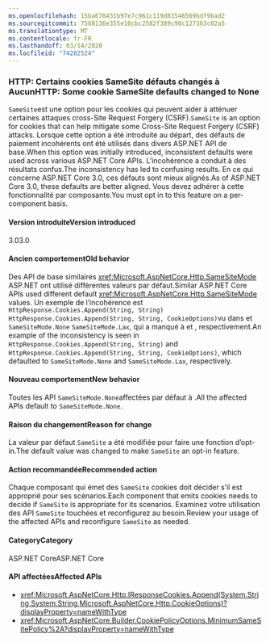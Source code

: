 ```yaml
---
ms.openlocfilehash: 15ba678431b97e7c961c119d83546569bdf9bad2
ms.sourcegitcommit: 7588136e355e10cbc2582f389c90c127363c02a5
ms.translationtype: MT
ms.contentlocale: fr-FR
ms.lasthandoff: 03/14/2020
ms.locfileid: "74282524"
---
```

### <a name="http-some-cookie-samesite-defaults-changed-to-none"></a><span data-ttu-id="c7eee-101">HTTP: Certains cookies SameSite défauts changés à Aucun</span><span class="sxs-lookup"><span data-stu-id="c7eee-101">HTTP: Some cookie SameSite defaults changed to None</span></span>

<span data-ttu-id="c7eee-102">`SameSite`est une option pour les cookies qui peuvent aider à atténuer certaines attaques cross-Site Request Forgery (CSRF).</span><span class="sxs-lookup"><span data-stu-id="c7eee-102">`SameSite` is an option for cookies that can help mitigate some Cross-Site Request Forgery (CSRF) attacks.</span></span> <span data-ttu-id="c7eee-103">Lorsque cette option a été introduite au départ, des défauts de paiement incohérents ont été utilisés dans divers ASP.NET API de base.</span><span class="sxs-lookup"><span data-stu-id="c7eee-103">When this option was initially introduced, inconsistent defaults were used across various ASP.NET Core APIs.</span></span> <span data-ttu-id="c7eee-104">L’incohérence a conduit à des résultats confus.</span><span class="sxs-lookup"><span data-stu-id="c7eee-104">The inconsistency has led to confusing results.</span></span> <span data-ttu-id="c7eee-105">En ce qui concerne ASP.NET Core 3.0, ces défauts sont mieux alignés.</span><span class="sxs-lookup"><span data-stu-id="c7eee-105">As of ASP.NET Core 3.0, these defaults are better aligned.</span></span> <span data-ttu-id="c7eee-106">Vous devez adhérer à cette fonctionnalité par composante.</span><span class="sxs-lookup"><span data-stu-id="c7eee-106">You must opt in to this feature on a per-component basis.</span></span>

#### <a name="version-introduced"></a><span data-ttu-id="c7eee-107">Version introduite</span><span class="sxs-lookup"><span data-stu-id="c7eee-107">Version introduced</span></span>

<span data-ttu-id="c7eee-108">3.0</span><span class="sxs-lookup"><span data-stu-id="c7eee-108">3.0</span></span>

#### <a name="old-behavior"></a><span data-ttu-id="c7eee-109">Ancien comportement</span><span class="sxs-lookup"><span data-stu-id="c7eee-109">Old behavior</span></span>

<span data-ttu-id="c7eee-110">Des API de base similaires <xref:Microsoft.AspNetCore.Http.SameSiteMode> ASP.NET ont utilisé différentes valeurs par défaut.</span><span class="sxs-lookup"><span data-stu-id="c7eee-110">Similar ASP.NET Core APIs used different default <xref:Microsoft.AspNetCore.Http.SameSiteMode> values.</span></span> <span data-ttu-id="c7eee-111">Un exemple de l’incohérence est `HttpResponse.Cookies.Append(String, String)` `HttpResponse.Cookies.Append(String, String, CookieOptions)`vu dans et `SameSiteMode.None` `SameSiteMode.Lax`, qui a manqué à et , respectivement.</span><span class="sxs-lookup"><span data-stu-id="c7eee-111">An example of the inconsistency is seen in `HttpResponse.Cookies.Append(String, String)` and `HttpResponse.Cookies.Append(String, String, CookieOptions)`, which defaulted to `SameSiteMode.None` and `SameSiteMode.Lax`, respectively.</span></span>

#### <a name="new-behavior"></a><span data-ttu-id="c7eee-112">Nouveau comportement</span><span class="sxs-lookup"><span data-stu-id="c7eee-112">New behavior</span></span>

<span data-ttu-id="c7eee-113">Toutes les API `SameSiteMode.None`affectées par défaut à .</span><span class="sxs-lookup"><span data-stu-id="c7eee-113">All the affected APIs default to `SameSiteMode.None`.</span></span>

#### <a name="reason-for-change"></a><span data-ttu-id="c7eee-114">Raison du changement</span><span class="sxs-lookup"><span data-stu-id="c7eee-114">Reason for change</span></span>

<span data-ttu-id="c7eee-115">La valeur par défaut `SameSite` a été modifiée pour faire une fonction d’opt-in.</span><span class="sxs-lookup"><span data-stu-id="c7eee-115">The default value was changed to make `SameSite` an opt-in feature.</span></span>

#### <a name="recommended-action"></a><span data-ttu-id="c7eee-116">Action recommandée</span><span class="sxs-lookup"><span data-stu-id="c7eee-116">Recommended action</span></span>

<span data-ttu-id="c7eee-117">Chaque composant qui émet des `SameSite` cookies doit décider s’il est approprié pour ses scénarios.</span><span class="sxs-lookup"><span data-stu-id="c7eee-117">Each component that emits cookies needs to decide if `SameSite` is appropriate for its scenarios.</span></span> <span data-ttu-id="c7eee-118">Examinez votre utilisation des API `SameSite` touchées et reconfigurez au besoin.</span><span class="sxs-lookup"><span data-stu-id="c7eee-118">Review your usage of the affected APIs and reconfigure `SameSite` as needed.</span></span>

#### <a name="category"></a><span data-ttu-id="c7eee-119">Category</span><span class="sxs-lookup"><span data-stu-id="c7eee-119">Category</span></span>

<span data-ttu-id="c7eee-120">ASP.NET Core</span><span class="sxs-lookup"><span data-stu-id="c7eee-120">ASP.NET Core</span></span>

#### <a name="affected-apis"></a><span data-ttu-id="c7eee-121">API affectées</span><span class="sxs-lookup"><span data-stu-id="c7eee-121">Affected APIs</span></span>

- <xref:Microsoft.AspNetCore.Http.IResponseCookies.Append(System.String,System.String,Microsoft.AspNetCore.Http.CookieOptions)?displayProperty=nameWithType>
- <xref:Microsoft.AspNetCore.Builder.CookiePolicyOptions.MinimumSameSitePolicy%2A?displayProperty=nameWithType>

<!--

#### Affected APIs

- `M:Microsoft.AspNetCore.Http.IResponseCookies.Append(System.String,System.String,Microsoft.AspNetCore.Http.CookieOptions)`
- `Overload:Microsoft.AspNetCore.Builder.CookiePolicyOptions.MinimumSameSitePolicy`

-->
